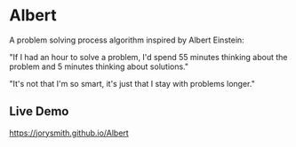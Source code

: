 # Albert
A problem solving process algorithm inspired by Albert Einstein:

 "If I had an hour to solve a problem, I'd spend 55 minutes thinking about the problem and 5 minutes thinking about solutions."

 "It's not that I'm so smart, it's just that I stay with problems longer."

 ## Live Demo
 https://jorysmith.github.io/Albert
